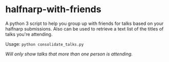 # halfnarp-with-friends
 A python 3 script to help you group up with friends for talks based on your halfnarp submissions.
 Also can be used to retrieve a text list of the titles of talks you're attending.

Usage: `python consolidate_talks.py`

*Will only show talks that more than one person is attending.*
